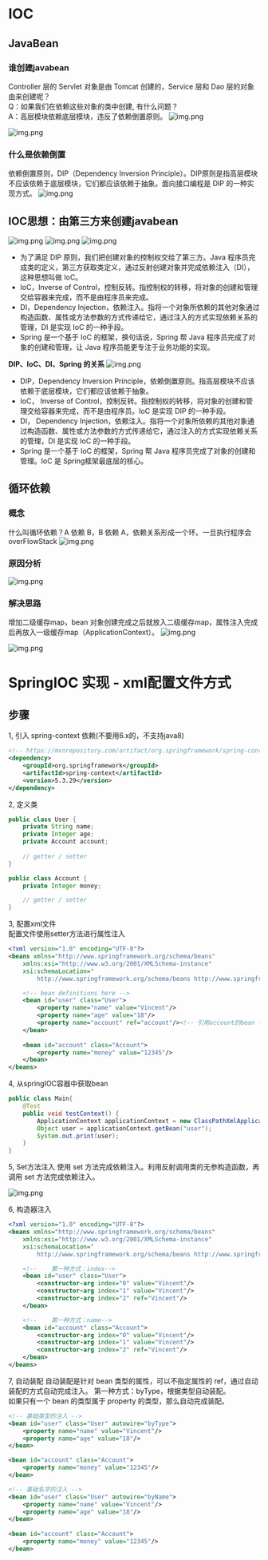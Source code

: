 # IOC
## JavaBean

### 谁创建javabean
Controller 层的 Servlet 对象是由 Tomcat 创建的，Service 层和 Dao 层的对象由来创建呢？  
Q：如果我们在依赖这些对象的类中创建, 有什么问题？  
A：高层模块依赖底层模块，违反了依赖倒置原则。
![img.png](../../images/createBeanBySelf.png)

 ![img.png](../../images/yilaidaozhi.png)
 
### 什么是依赖倒置
依赖倒置原则，DIP（Dependency Inversion Principle）。DIP原则是指高层模块不应该依赖于底层模块，它们都应该依赖于抽象。面向接口编程是 DIP 的一种实现方式。
![img.png](../../images/dip.png)

## IOC思想：由第三方来创建javabean
![img.png](../../images/createbeanbythirdparty.png)
![img.png](../../images/getimplclass.png)
![img.png](../../images/ijf.png)

- 为了满足 DIP 原则，我们把创建对象的控制权交给了第三方。Java 程序员完成类的定义，第三方获取类定义，通过反射创建对象并完成依赖注入（DI），这种思想叫做 IoC。
- IoC，Inverse of Control，控制反转。指控制权的转移，将对象的创建和管理交给容器来完成，而不是由程序员来完成。
- DI，Dependency Injection，依赖注入。指将一个对象所依赖的其他对象通过构造函数、属性或方法参数的方式传递给它，通过注入的方式实现依赖关系的管理，DI 是实现 IoC 的一种手段。
- Spring 是一个基于 IoC 的框架，换句话说，Spring 帮 Java 程序员完成了对象的创建和管理，让 Java 程序员能更专注于业务功能的实现。

**DIP、IoC、DI、Spring 的关系**
![img.png](../../images/relationship.png)
- DIP，Dependency Inversion Principle，依赖倒置原则。指高层模块不应该依赖于底层模块，它们都应该依赖于抽象。
- IoC， Inverse of Control，控制反转。指控制权的转移，将对象的创建和管理交给容器来完成，而不是由程序员。IoC 是实现 DIP 的一种手段。
- DI， Dependency Injection，依赖注入。指将一个对象所依赖的其他对象通过构造函数、属性或方法参数的方式传递给它，通过注入的方式实现依赖关系的管理，DI 是实现 IoC 的一种手段。
- Spring 是一个基于 IoC 的框架，Spring 帮 Java 程序员完成了对象的创建和管理。IoC 是 Spring框架最底层的核心。

## 循环依赖
### 概念
什么叫循环依赖？A 依赖 B，B 依赖 A，依赖关系形成一个环。一旦执行程序会overFlowStack
![img.png](../../images/circaldependency.png)

### 原因分析
![img.png](../../images/reason.png)

### 解决思路
增加二级缓存map，bean 对象创建完成之后就放入二级缓存map，属性注入完成后再放入一级缓存map（ApplicationContext）。
![img.png](../../images/level2cache.png)

![img.png](../../images/solution.png)

# SpringIOC 实现 - xml配置文件方式
## 步骤
1, 引入 spring-context 依赖(不要用6.x的，不支持java8)
```xml
<!-- https://mvnrepository.com/artifact/org.springframework/spring-context -->
<dependency>
    <groupId>org.springframework</groupId>
    <artifactId>spring-context</artifactId>
    <version>5.3.29</version>
</dependency>

```

2, 定义类
```java
public class User {
    private String name;
    private Integer age;
    private Account account;
    
    // getter / setter
}

public class Account {
    private Integer money;

    // getter / setter
}
```

3, 配置xml文件  
配置文件使用setter方法进行属性注入
```xml
<?xml version="1.0" encoding="UTF-8"?>
<beans xmlns="http://www.springframework.org/schema/beans"
    xmlns:xsi="http://www.w3.org/2001/XMLSchema-instance"
    xsi:schemaLocation="
        http://www.springframework.org/schema/beans http://www.springframework.org/schema/beans/spring-beans.xsd">

    <!-- bean definitions here -->
    <bean id="user" class="User">
        <property name="name" value="Vincent"/>
        <property name="age" value="18"/>
        <property name="account" ref="account"/><!-- 引用account的bean -->
    </bean>
    
    <bean id="account" class="Account">
        <property name="money" value="12345"/>
    </bean>
</beans>
```

4, 从springIOC容器中获取bean
```java
public class Main{
    @Test
    public void testContext() {
        ApplicationContext applicationContext = new ClassPathXmlApplicationContext("bean.xml");
        Object user = applicationContext.getBean("user");
        System.out.print(user);
    }
}
```

5, Set方法注入
使用 set 方法完成依赖注入。利用反射调用类的无参构造函数，再调用 set 方法完成依赖注入。

![img.png](setinject.png)

6, 构造器注入

```xml
<?xml version="1.0" encoding="UTF-8"?>
<beans xmlns="http://www.springframework.org/schema/beans"
    xmlns:xsi="http://www.w3.org/2001/XMLSchema-instance"
    xsi:schemaLocation="
        http://www.springframework.org/schema/beans http://www.springframework.org/schema/beans/spring-beans.xsd">

    <!--    第一种方式：index-->
    <bean id="user" class="User">
        <constructor-arg index="0" value="Vincent"/>
        <constructor-arg index="1" value="Vincent"/>
        <constructor-arg index="2" ref="Vincent"/>
    </bean>

    <!--    第一种方式：name-->
    <bean id="account" class="Account">
        <constructor-arg index="0" value="Vincent"/>
        <constructor-arg index="1" value="Vincent"/>
        <constructor-arg index="2" ref="Vincent"/>
    </bean>
</beans>
```

7, 自动装配
自动装配是针对 bean 类型的属性，可以不指定属性的 ref，通过自动装配的方式自动完成注入。
第一种方式：byType，根据类型自动装配。  
如果只有一个 bean 的类型属于 property 的类型，那么自动完成装配。  
```xml
<!-- 基础类型的注入 -->
<bean id="user" class="User" autowire="byType">
    <property name="name" value="Vincent"/>
    <property name="age" value="18"/>
</bean>

<bean id="account" class="Account">
    <property name="money" value="12345"/>
</bean>

<!-- 基础名字的注入 -->
<bean id="user" class="User" autowire="byName">
    <property name="name" value="Vincent"/>
    <property name="age" value="18"/>
</bean>
    
<bean id="account" class="Account">
    <property name="money" value="12345"/>
</bean>
```